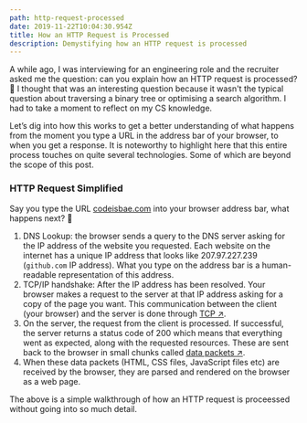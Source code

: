 ```yaml
---
path: http-request-processed
date: 2019-11-22T10:04:30.954Z
title: How an HTTP Request is Processed
description: Demystifying how an HTTP request is processed
---
```


A while ago, I was interviewing for an engineering role and the recruiter asked me the question: can you explain how an HTTP request is processed? 🤔 I thought that was an interesting question because it wasn't the typical question about traversing a binary tree or optimising a search algorithm. I had to take a moment to reflect on my CS knowledge.

Let’s dig into how this works to get a better understanding of what happens from the moment you type a URL in the address bar of your browser, to when you get a response. It is noteworthy to highlight here that this entire process touches on quite several technologies. Some of which are beyond the scope of this post. 

### HTTP Request Simplified

Say you type the URL [codeisbae.com](https://www.codeisbae.com) into your browser address bar, what happens next? 🤔 
1. DNS Lookup: the browser sends a query to the DNS server asking for the IP address of the website you requested. Each website on the internet has a unique IP address that looks like 207.97.227.239 (`github.com` IP address). What you type on the address bar is a human-readable representation of this address. 
2. TCP/IP handshake: After the IP address has been resolved. Your browser makes a request to the server at that IP address asking for a copy of the page you want. This communication between the client (your browser) and the server is done through <a href="https://en.wikipedia.org/wiki/Transmission_Control_Protocol" target="_blank" rel="nofollow">TCP ↗︎</a>.
3. On the server, the request from the client is processed. If successful, the server returns a status code of 200 which means that everything went as expected, along with the requested resources. These are sent back to the browser in small chunks called <a href="https://www.techopedia.com/definition/6751/data-packet" target="_blank" rel="nofollow">data packets ↗︎</a>.
4. When these data packets (HTML, CSS files, JavaScript files etc) are received by the browser, they are parsed and rendered on the browser as a web page. 

The above is a simple walkthrough of how an HTTP request is proceessed without going into so much detail.

